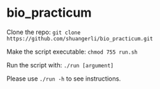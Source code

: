 # bio_practicum
Clone the repo: `git clone https://github.com/shuangerli/bio_practicum.git`

Make the script executable: `chmod 755 run.sh`

Run the script with: `./run [argument]`

Please use `./run -h` to see instructions.
